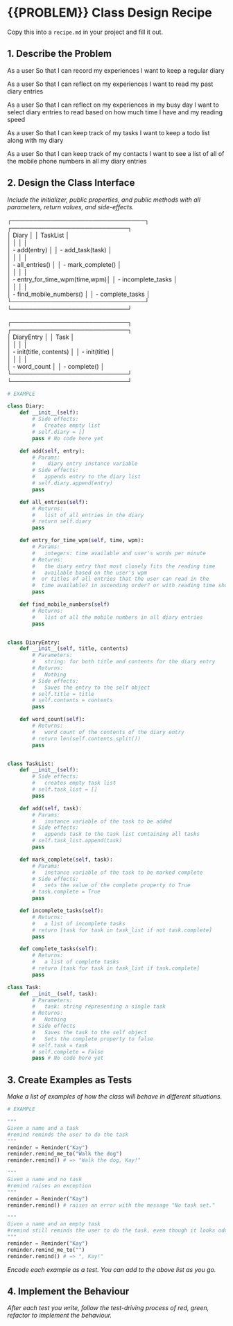 # {{PROBLEM}} Class Design Recipe

Copy this into a `recipe.md` in your project and fill it out.

## 1. Describe the Problem

As a user
So that I can record my experiences
I want to keep a regular diary

As a user
So that I can reflect on my experiences
I want to read my past diary entries

As a user
So that I can reflect on my experiences in my busy day
I want to select diary entries to read based on how much time I have and my reading speed

As a user
So that I can keep track of my tasks
I want to keep a todo list along with my diary

As a user
So that I can keep track of my contacts
I want to see a list of all of the mobile phone numbers in all my diary entries

## 2. Design the Class Interface

_Include the initializer, public properties, and public methods with all parameters, return values, and side-effects._

┌───────────────────────────────┐     ┌───────────────────────────┐  
│ Diary                         │     │ TaskList                  │  
│                               │     │                           │  
│ - add(entry)                  │     │ - add_task(task)          │  
│                               │     │                           │  
│ - all_entries()               │     │ - mark_complete()         │  
│                               │     │                           │  
│ - entry_for_time_wpm(time,wpm)│     │ - incomplete_tasks        │  
│                               │     │                           │  
│ - find_mobile_numbers()       │     │ - complete_tasks          │  
└───────────────────────────────┘     └───────────────────────────┘  

┌───────────────────────────┐         ┌───────────────────────────┐  
│ DiaryEntry                │         │ Task                      │  
│                           │         │                           │  
│ - init(title, contents)   │         │ - init(title)             │  
│                           │         │                           │  
│ - word_count              │         │ - complete()              │  
└───────────────────────────┘         └───────────────────────────┘  


```python
# EXAMPLE

class Diary:
    def __init__(self):
        # Side effects:
        #   Creates empty list
        # self.diary = []
        pass # No code here yet

    def add(self, entry):
        # Params:
        #    diary entry instance variable
        # Side effects:
        #   appends entry to the diary list
        # self.diary.append(entry)
        pass

    def all_entries(self):
        # Returns:
        #   list of all entries in the diary
        # return self.diary
        pass

    def entry_for_time_wpm(self, time, wpm):
        # Params:
        #   integers: time available and user's words per minute
        # Returns:
        #   the diary entry that most closely fits the reading time
        #   available based on the user's wpm
        #  or titles of all entries that the user can read in the
        #  time available? in ascending order? or with reading time shown?
        pass

    def find_mobile_numbers(self)
        # Returns:
        #   list of all the mobile numbers in all diary entries
        pass


class DiaryEntry:
    def __init__(self, title, contents)
        # Parameters:
        #   string: for both title and contents for the diary entry
        # Returns:
        #   Nothing
        # Side effects:
        #   Saves the entry to the self object
        # self.title = title
        # self.contents = contents
        pass

    def word_count(self):
        # Returns:
        #   word count of the contents of the diary entry
        # return len(self.contents.split())
        pass


class TaskList:
    def __init__(self):
        # Side effects:
        #   creates empty task list
        # self.task_list = []
        pass

    def add(self, task):
        # Params:
        #   instance variable of the task to be added
        # Side effects:
        #   appends task to the task list containing all tasks
        # self.task_list.append(task)
        pass

    def mark_complete(self, task):
        # Params:
        #   instance variable of the task to be marked complete
        # Side effects:
        #   sets the value of the complete property to True
        # task.complete = True
        pass

    def incomplete_tasks(self):
        # Returns: 
        #   a list of incomplete tasks
        # return [task for task in task_list if not task.complete]
        pass

    def complete_tasks(self):
        # Returns: 
        #   a list of complete tasks
        # return [task for task in task_list if task.complete]
        pass

class Task:
    def __init__(self, task):
        # Parameters:
        #   task: string representing a single task
        # Returns:
        #   Nothing
        # Side effects
        #   Saves the task to the self object
        #   Sets the complete property to false
        # self.task = task
        # self.complete = False
        pass # No code here yet
```

## 3. Create Examples as Tests

_Make a list of examples of how the class will behave in different situations._

``` python
# EXAMPLE

"""
Given a name and a task
#remind reminds the user to do the task
"""
reminder = Reminder("Kay")
reminder.remind_me_to("Walk the dog")
reminder.remind() # => "Walk the dog, Kay!"

"""
Given a name and no task
#remind raises an exception
"""
reminder = Reminder("Kay")
reminder.remind() # raises an error with the message "No task set."

"""
Given a name and an empty task
#remind still reminds the user to do the task, even though it looks odd
"""
reminder = Reminder("Kay")
reminder.remind_me_to("")
reminder.remind() # => ", Kay!"
```

_Encode each example as a test. You can add to the above list as you go._

## 4. Implement the Behaviour

_After each test you write, follow the test-driving process of red, green, refactor to implement the behaviour._

